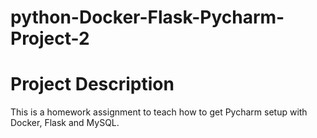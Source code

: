 # python-Docker-Flask-Pycharm-Project-2

# Project Description
This is a homework assignment to teach how to get Pycharm setup with Docker, Flask and MySQL. 
